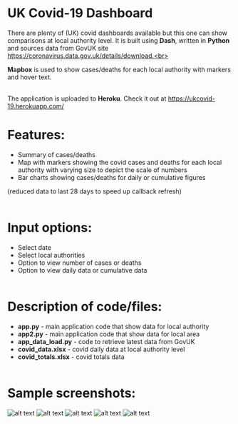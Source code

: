# UK Covid-19 Dashboard
There are plenty of (UK) covid dashboards available but this one can show comparisons at local authority level. It is built using **Dash**, written in **Python** and sources data from GovUK site https://coronavirus.data.gov.uk/details/download.<br><br>

**Mapbox** is used to show cases/deaths for each local authority with markers and hover text.<br><br>

The application is uploaded to **Heroku**. Check it out at https://ukcovid-19.herokuapp.com/<br>

# Features:
- Summary of cases/deaths
- Map with markers showing the covid cases and deaths for each local authority with varying size to depict the scale of numbers
- Bar charts showing cases/deaths for daily or cumulative figures

(reduced data to last 28 days to speed up callback refresh)<br><br>

# Input options:
- Select date
- Select local authorities
- Option to view number of cases or deaths
- Option to view daily data or cumulative data<br><br>

# Description of code/files:
 - **app.py** - main application code that show data for local authority
 - **app2.py** - main application code that show data for local area
 - **app_data_load.py** - code to retrieve latest data from GovUK
 - **covid_data.xlsx** - covid daily data at local authority level
 - **covid_totals.xlsx** - covid totals data<br><br>

# Sample screenshots:
![alt text](https://github.com/waiky8/ukcovid-19/blob/main/screenshot1.png)
![alt text](https://github.com/waiky8/ukcovid-19/blob/main/screenshot2.png)
![alt text](https://github.com/waiky8/ukcovid-19/blob/main/screenshot3.png)
![alt text](https://github.com/waiky8/ukcovid-19/blob/main/screenshot4.png)
![alt text](https://github.com/waiky8/ukcovid-19/blob/main/screenshot5.png)
